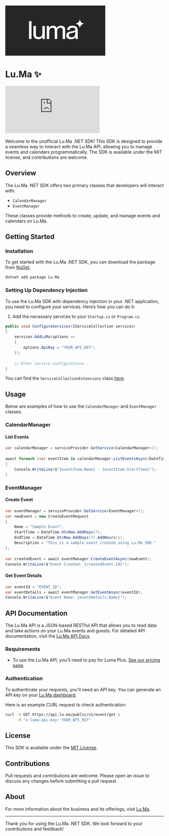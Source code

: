 ![PathCat Icon](https://raw.githubusercontent.com/Zettersten/Lu.Ma/main/logo.png)

# Lu.Ma ✨

[![NuGet Badge](https://buildstats.info/nuget/Lu.Ma)](https://www.nuget.org/packages/Lu.Ma/)

Welcome to the unofficial Lu.Ma .NET SDK! This SDK is designed to provide a seamless way to interact with the Lu.Ma API, allowing you to manage events and calendars programmatically. The SDK is available under the MIT license, and contributions are welcome.

## Overview

The Lu.Ma .NET SDK offers two primary classes that developers will interact with:

- `CalendarManager`
- `EventManager`

These classes provide methods to create, update, and manage events and calendars on Lu.Ma. 

## Getting Started

### Installation

To get started with the Lu.Ma .NET SDK, you can download the package from [NuGet](https://www.nuget.org/packages/Lu.Ma/).

```sh
dotnet add package Lu.Ma
```

### Setting Up Dependency Injection

To use the Lu.Ma SDK with dependency injection in your .NET application, you need to configure your services. Here’s how you can do it:

1. Add the necessary services to your `Startup.cs` or `Program.cs`.

```csharp
public void ConfigureServices(IServiceCollection services)
{
    services.AddLuMa(options =>
    {
        options.ApiKey = "YOUR_API_KEY";
    });

    // Other service configurations...
}
```

You can find the `ServiceCollectionExtensions` class [here](path/to/ServiceCollectionExtenstions.cs).

## Usage

Below are examples of how to use the `CalendarManager` and `EventManager` classes.

### CalendarManager

#### List Events

```csharp
var calendarManager = serviceProvider.GetService<CalendarManager>();

await foreach (var eventItem in calendarManager.ListEventsAsync(DateTime.UtcNow.AddMonths(-1), DateTime.UtcNow))
{
    Console.WriteLine($"{eventItem.Name} - {eventItem.StartTime}");
}
```

### EventManager

#### Create Event

```csharp
var eventManager = serviceProvider.GetService<EventManager>();
var newEvent = new CreateEventRequest
{
    Name = "Sample Event",
    StartTime = DateTime.UtcNow.AddDays(7),
    EndTime = DateTime.UtcNow.AddDays(7).AddHours(1),
    Description = "This is a sample event created using Lu.Ma SDK."
};

var createdEvent = await eventManager.CreateEventAsync(newEvent);
Console.WriteLine($"Event Created: {createdEvent.Id}");
```

#### Get Event Details

```csharp
var eventId = "EVENT_ID";
var eventDetails = await eventManager.GetEventAsync(eventId);
Console.WriteLine($"Event Name: {eventDetails.Name}");
```

## API Documentation

The Lu.Ma API is a JSON-based RESTful API that allows you to read data and take actions on your Lu.Ma events and guests. For detailed API documentation, visit the [Lu.Ma API Docs](https://docs.lu.ma).

### Requirements

- To use the Lu.Ma API, you'll need to pay for Luma Plus. [See our pricing page](https://lu.ma/pricing).

### Authentication

To authenticate your requests, you'll need an API key. You can generate an API key on your [Lu.Ma dashboard](https://lu.ma/personal/settings/options).

Here is an example CURL request to check authentication:

```sh
curl -X GET https://api.lu.ma/public/v1/event/get \
     -H "x-luma-api-key: YOUR_API_KEY"
```

## License

This SDK is available under the [MIT License](LICENSE).

## Contributions

Pull requests and contributions are welcome. Please open an issue to discuss any changes before submitting a pull request.

## About

For more information about the business and its offerings, visit [Lu.Ma](https://lu.ma/).

---

Thank you for using the Lu.Ma .NET SDK. We look forward to your contributions and feedback!